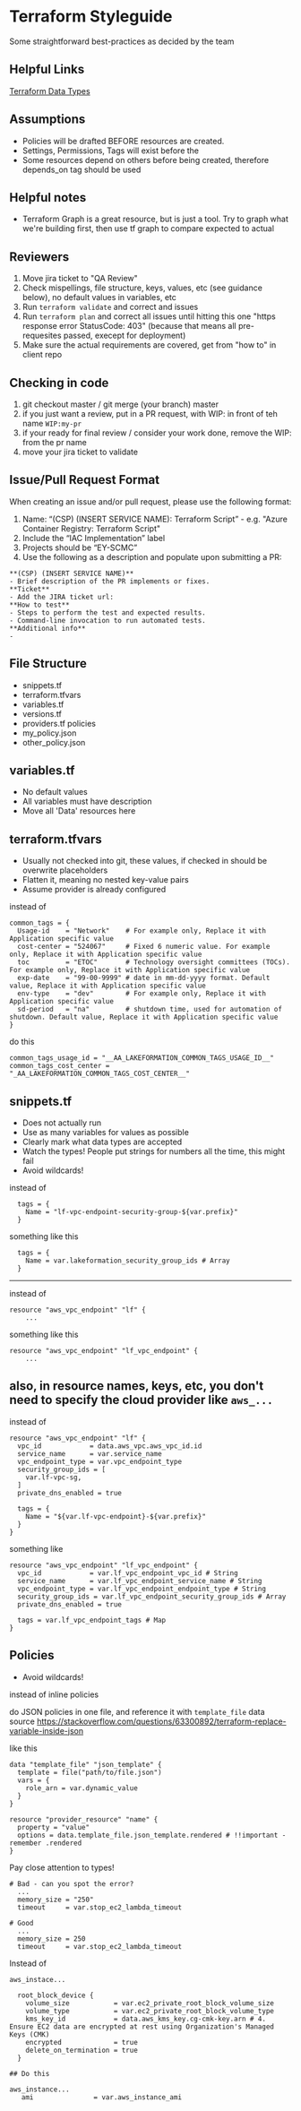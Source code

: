 # Terraform Styleguide
Some straightforward best-practices as decided by the team

## Helpful Links
[Terraform Data Types](https://www.terraform.io/language/expressions/type-constraints)

## Assumptions
 - Policies will be drafted BEFORE resources are created.
 - Settings, Permissions, Tags will exist before the 
 - Some resources depend on others before being created, therefore depends_on tag should be used

## Helpful notes
 - Terraform Graph is a great resource, but is just a tool. Try to graph what we're building first, then use tf graph to compare expected to actual

## Reviewers
1. Move jira ticket to "QA Review"
2. Check mispellings, file structure, keys, values, etc (see guidance below), no default values in variables, etc
3. Run `terraform validate` and correct and issues
4. Run `terraform plan` and correct all issues until hitting this one "https response error StatusCode: 403" (because that means all pre-requesites passed, execept for deployment)
5. Make sure the actual requirements are covered, get from "how to" in client repo

## Checking in code
1. git checkout master / git merge (your branch) master
2. if you just want a review, put in a PR request, with WIP: in front of teh name `WIP:my-pr`
3. if your ready for final review / consider your work done, remove the WIP: from the pr name
4. move your jira ticket to validate

## Issue/Pull Request Format
When creating an issue and/or pull request, please use the following format:
1.	Name: “(CSP) (INSERT SERVICE NAME): Terraform Script” - e.g. "Azure Container Registry: Terraform Script"
2. Include the “IAC Implementation” label
3.	Projects should be “EY-SCMC”
4.	Use the following as a description and populate upon submitting a PR:<br>
```
**(CSP) (INSERT SERVICE NAME)**
- Brief description of the PR implements or fixes.
**Ticket**
- Add the JIRA ticket url:
**How to test**
- Steps to perform the test and expected results.
- Command-line invocation to run automated tests.
**Additional info**
- 
```

## File Structure
- snippets.tf
- terraform.tfvars
- variables.tf
- versions.tf
- providers.tf
policies
 - my_policy.json
 - other_policy.json 


## variables.tf
 - No default values
 - All variables must have description
 - Move all 'Data' resources here

## terraform.tfvars
- Usually not checked into git, these values, if checked in should be overwrite placeholders
- Flatten it, meaning no nested key-value pairs
- Assume provider is already configured

instead of

```
common_tags = {
  Usage-id    = "Network"    # For example only, Replace it with Application specific value
  cost-center = "524067"     # Fixed 6 numeric value. For example only, Replace it with Application specific value
  toc         = "ETOC"       # Technology oversight committees (TOCs). For example only, Replace it with Application specific value
  exp-date    = "99-00-9999" # date in mm-dd-yyyy format. Default value, Replace it with Application specific value 
  env-type    = "dev"        # For example only, Replace it with Application specific value
  sd-period   = "na"         # shutdown time, used for automation of shutdown. Default value, Replace it with Application specific value 
}
```

do this
```
common_tags_usage_id = "__AA_LAKEFORMATION_COMMON_TAGS_USAGE_ID__"
common_tags_cost_center = "_AA_LAKEFORMATION_COMMON_TAGS_COST_CENTER__"
```

## snippets.tf
- Does not actually run
- Use as many variables for values as possible
- Clearly mark what data types are accepted
- Watch the types! People put strings for numbers all the time, this might fail
- Avoid wildcards!

instead of
```
  tags = {
    Name = "lf-vpc-endpoint-security-group-${var.prefix}"
  }

```
something like this

```
  tags = {
    Name = var.lakeformation_security_group_ids # Array
  }
```

---

instead of
```
resource "aws_vpc_endpoint" "lf" {
    ...
```

something like this
```
resource "aws_vpc_endpoint" "lf_vpc_endpoint" {
    ...
```
also, in resource names, keys, etc, you don't need to specify the cloud provider like `aws_...`
---
instead of
```
resource "aws_vpc_endpoint" "lf" {
  vpc_id            = data.aws_vpc.aws_vpc_id.id
  service_name      = var.service_name
  vpc_endpoint_type = var.vpc_endpoint_type
  security_group_ids = [
    var.lf-vpc-sg,
  ]
  private_dns_enabled = true

  tags = {
    Name = "${var.lf-vpc-endpoint}-${var.prefix}"
  }
}
```

something like
```
resource "aws_vpc_endpoint" "lf_vpc_endpoint" {
  vpc_id            = var.lf_vpc_endpoint_vpc_id # String
  service_name      = var.lf_vpc_endpoint_service_name # String
  vpc_endpoint_type = var.lf_vpc_endpoint_endpoint_type # String
  security_group_ids = var.lf_vpc_endpoint_security_group_ids # Array
  private_dns_enabled = true

  tags = var.lf_vpc_endpoint_tags # Map
}
```

## Policies
- Avoid wildcards!

instead of inline policies

do JSON policies in one file, and reference it with `template_file` data source
https://stackoverflow.com/questions/63300892/terraform-replace-variable-inside-json

like this
```
data "template_file" "json_template" {
  template = file("path/to/file.json")
  vars = {
    role_arn = var.dynamic_value
  }
}

resource "provider_resource" "name" {
  property = "value"
  options = data.template_file.json_template.rendered # !!important - remember .rendered
}
```

Pay close attention to types!
```
# Bad - can you spot the error?
  ...
  memory_size = "250"
  timeout     = var.stop_ec2_lambda_timeout

# Good
  ...
  memory_size = 250
  timeout     = var.stop_ec2_lambda_timeout
```

Instead of
```
aws_instace...

  root_block_device {
    volume_size           = var.ec2_private_root_block_volume_size
    volume_type           = var.ec2_private_root_block_volume_type
    kms_key_id            = data.aws_kms_key.cg-cmk-key.arn # 4. Ensure EC2 data are encrypted at rest using Organization's Managed Keys (CMK)
    encrypted             = true 
    delete_on_termination = true
  }

## Do this

aws_instance...
   ami               = var.aws_instance_ami
```

